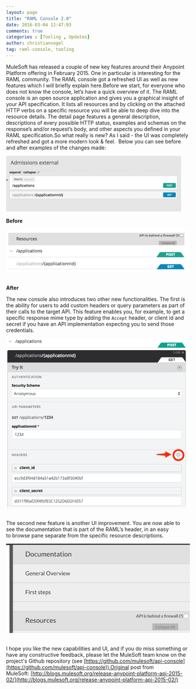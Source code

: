 ```yaml
---
layout: page
title: "RAML Console 2.0"
date: 2016-03-04 12:47:03
comments: true
categories : [Tooling , Updates]
author: christianvogel
tag: raml-console, tooling
---
```


MuleSoft has released a couple of new key features around their Anypoint Platform offering in February 2015. One in particular is interesting for the RAML community. The RAML console got a refreshed UI as well as new features which I will briefly explain here.Before we start, for everyone who does not know the console, let’s have a quick overview of it. The RAML console is an open source application and gives you a graphical insight of your API specification. It lists all resources and by clicking on the attached HTTP verbs on a specific resource you will be able to deep dive into the resource details. The detail page features a general description, descriptions of every possible HTTP status, examples and schemas on the response’s and/or request’s body, and other aspects you defined in your RAML specification.So what really is new? As I said - the UI was completely refreshed and got a more modern look & feel.  Below you can see before and after examples of the changes made:  

![Before](/post_images/96A2F870-4D10-4739-B5FC-D0E63F7952D7.png "Before") 

**Before**  

![after](/post_images/08A40F3D-83F0-417C-A8EF-A49CF32054F5.png "after") 

**After**  

The new console also introduces two other new functionalities. The first is the ability for users to add custom headers or query parameters as part of their calls to the target API. This feature enables you, for example, to get a specific response mime type by adding the `Accept` header, or client id and secret if you have an API implementation expecting you to send those credentials.

![](/post_images/F52032BC-C20F-4C8E-BAEE-7ED60EB441DE.png) 

The second new feature is another UI improvement. You are now able to see the documentation that is part of the RAML’s header, in an easy to browse pane separate from the specific resource descriptions. 

![](/post_images/32682258-D839-42E5-9CC6-554793D615E5.png)  

I hope you like the new capabilities and UI, and if you do miss something or have any constructive feedback, please let the MuleSoft team know on the project's Github repository (see [https://github.com/mulesoft/api-console](https://github.com/mulesoft/api-console)).Original post from MuleSoft: [http://blogs.mulesoft.org/release-anypoint-platform-api-2015-02/](http://blogs.mulesoft.org/release-anypoint-platform-api-2015-02/)